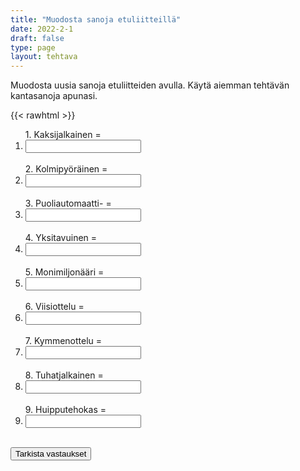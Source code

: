 ```yaml
---
title: "Muodosta sanoja etuliitteillä"
date: 2022-2-1
draft: false
type: page
layout: tehtava
---
```


Muodosta uusia sanoja etuliitteiden avulla. Käytä aiemman tehtävän kantasanoja apunasi. 

{{< rawhtml >}}
<div class="tehtava">
<form autocomplete="off">
  <ol>
  
<section>
1. Kaksijalkainen = &nbsp;<li><input id="q1" type="text"/><span></span></li>&nbsp;
</section>
<section>
2. Kolmipyöräinen = &nbsp;<li><input id="q2" type="text"/><span></span></li>&nbsp;
</section>
<section>
3. Puoliautomaatti- = &nbsp;<li><input id="q3" type="text"/><span></span></li>&nbsp;
</section>
<section>
4. Yksitavuinen = &nbsp;<li><input id="q4" type="text"/><span></span></li>&nbsp;
</section>
<section>
5. Monimiljonääri = &nbsp;<li><input id="q5" type="text"/><span></span></li>&nbsp;
</section>
<section>
6. Viisiottelu = &nbsp;<li><input id="q6" type="text"/><span></span></li>&nbsp;
</section>
<section>
7. Kymmenottelu = &nbsp;<li><input id="q7" type="text"/><span></span></li>&nbsp;
</section>
<section>
8. Tuhatjalkainen =  &nbsp;<li><input id="q8" type="text"/><span></span></li>&nbsp;
</section>
<section>
9. Huipputehokas = &nbsp;<li><input id="q9" type="text"/><span></span></li>&nbsp;
</section>
</ol>
  
 <link rel="stylesheet" type="text/css" href="/css/kirjoita1.css"/>

<div id="buttonWrapper">
   <input type="submit" id="submit" value="Tarkista vastaukset" />
   </div>
</form>

</div>


<script>
var answers = {
  "q1": ["biped", "bipedal"],
  "q2": ["tricycle"],
  "q3": ["semiautomatic"],
  "q4": ["monosyllabic"],
  "q5": ["multimillionaire"],
  "q6": ["pentathlon"],
  "q7": ["decathlon"],
  "q8": ["millipede"],
  "q9": ["ultra-efficient", "ultraefficient"],
};

function markAnswers() {
  $("input[type='text']").each(function() {
    console.log($.inArray(this.value, answers[this.id]));
    if ($.inArray(this.value.toLowerCase().trim(), answers[this.id]) === -1) {
      $(this).parent()[0].setAttribute("class", "vaarin");
    } else {
      $(this).parent()[0].setAttribute("class", "oikein");
    }
  })
}

$("form").on("submit", function(e) {
  e.preventDefault();
  markAnswers();
});

const input = document.querySelector('.tehtava input');
const span = document.querySelector('.tehtava span');

document.querySelectorAll("input").forEach(elem => elem.addEventListener('input', function (event) {
    span.innerHTML = this.value.replace(/\s/g, '&nbsp;');
    this.style.width = span.offsetWidth + 'px';
}));

</script>
</rawhtml>